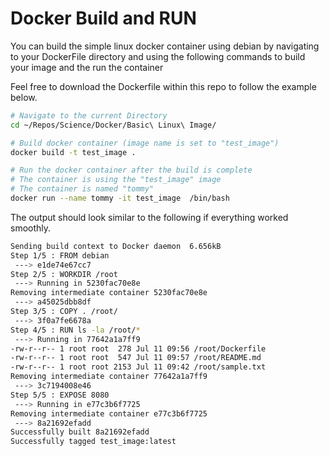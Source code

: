 # Docker Build and RUN

You can build the simple linux docker container using debian by navigating to your DockerFile directory and using the following commands to build your image and the run the container

Feel free to download the Dockerfile within this repo to follow the example below.

```bash
# Navigate to the current Directory
cd ~/Repos/Science/Docker/Basic\ Linux\ Image/

# Build docker container (image name is set to "test_image")
docker build -t test_image .

# Run the docker container after the build is complete
# The container is using the "test_image" image
# The container is named "tommy"
docker run --name tommy -it test_image  /bin/bash
```


The output should look similar to the following if everything worked smoothly.

```bash
Sending build context to Docker daemon  6.656kB
Step 1/5 : FROM debian
 ---> e1de74e67cc7
Step 2/5 : WORKDIR /root
 ---> Running in 5230fac70e8e
Removing intermediate container 5230fac70e8e
 ---> a45025dbb8df
Step 3/5 : COPY . /root/
 ---> 3f0a7fe6678a
Step 4/5 : RUN ls -la /root/*
 ---> Running in 77642a1a7ff9
-rw-r--r-- 1 root root  278 Jul 11 09:56 /root/Dockerfile
-rw-r--r-- 1 root root  547 Jul 11 09:57 /root/README.md
-rw-r--r-- 1 root root 2153 Jul 11 09:42 /root/sample.txt
Removing intermediate container 77642a1a7ff9
 ---> 3c7194008e46
Step 5/5 : EXPOSE 8080
 ---> Running in e77c3b6f7725
Removing intermediate container e77c3b6f7725
 ---> 8a21692efadd
Successfully built 8a21692efadd
Successfully tagged test_image:latest
```
